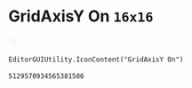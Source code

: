 # GridAxisY On `16x16`
<img src="/img/GridAxisY%20On.png" width=16 height=16>

``` CSharp
EditorGUIUtility.IconContent("GridAxisY On")
```
```
5129570934565381586
```
